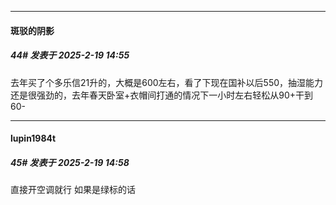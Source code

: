 ﻿
*****

####  斑驳的阴影  
##### 44#       发表于 2025-2-19 14:55

去年买了个多乐信21升的，大概是600左右，看了下现在国补以后550，抽湿能力还是很强劲的，去年春天卧室+衣帽间打通的情况下一小时左右轻松从90+干到60-


*****

####  lupin1984t  
##### 45#       发表于 2025-2-19 14:58

直接开空调就行 如果是绿标的话

